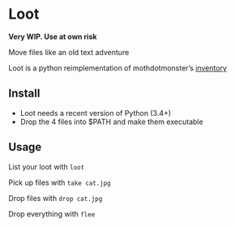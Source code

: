 # Loot

**Very WIP. Use at own risk**

Move files like an old text adventure

Loot is a python reimplementation of mothdotmonster’s
[inventory](https://github.com/mothdotmonster/inventory)

## Install

- Loot needs a recent version of Python (3.4+)
- Drop the 4 files into $PATH and make them executable

## Usage

List your loot with `loot`

Pick up files with `take cat.jpg`

Drop files with `drop cat.jpg`

Drop everything with `flee`
